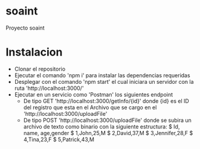 # soaint
 Proyecto soaint

# Instalacion
- Clonar el repositorio 
- Ejecutar el comando 'npm i' para instalar las dependencias requeridas
- Desplegar con el comando 'npm start' el cual iniciara un servidor con la ruta 'http://localhost:3000/'
- Ejecutar en un servicio como 'Postman' los siguientes endpoint
    - De tipo GET 'http://localhost:3000/getInfo/{id}' donde {id} es el ID del registro que esta en el Archivo que se cargo en el 'http://localhost:3000/uploadFile'
    - De tipo POST 'http://localhost:3000/uploadFile' donde se subira un archivo de texto como binario con la siguiente estructura:
       $ Id, name, age,gender
       $ 1,John,25,M
       $ 2,David,37,M
       $ 3,Jennifer,28,F
       $ 4,Tina,23,F
       $ 5,Patrick,43,M
